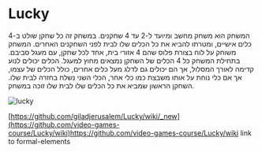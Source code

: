 # Lucky
המשחק הוא משחק מחשב ומיועד ל-2 עד 4 שחקנים.
במשחק זה כל שחקן שולט ב-4 כלים אישיים, ומטרתו להביא את כל הכלים שלו לבית לפני השחקנים האחרים.
המשחק משוחק על לוח בצורת פלוס שהם 4 אזורי בית, אחד לכל שחקן, עם מעגל סביבם.
בתחילת המשחק כל 4 הכלים של השחקן נמצאים מחוץ למעגל.
הכלים יכולים לנוע קדימה לאורך המסלול, אך הם יכולים גם לדלג מעל כלים אחרים, כולל הכלים של עצמו, אך אם כלי נוחת על אותו משבצת כמו כלי אחר, הכלי השני נשלח בחזרה לבית שלו.
השחקן הראשון שמביא את כל הכלים שלו לבית שלו זוכה במשחק.

![lucky](https://github.com/video-games-course/Lucky/assets/74672386/614ef3ee-4324-4fac-b869-b03848a83616)


[https://github.com/giladjerusalem/Lucky/wiki/_new](https://github.com/video-games-course/Lucky/wiki)https://github.com/video-games-course/Lucky/wiki  link to formal-elements
